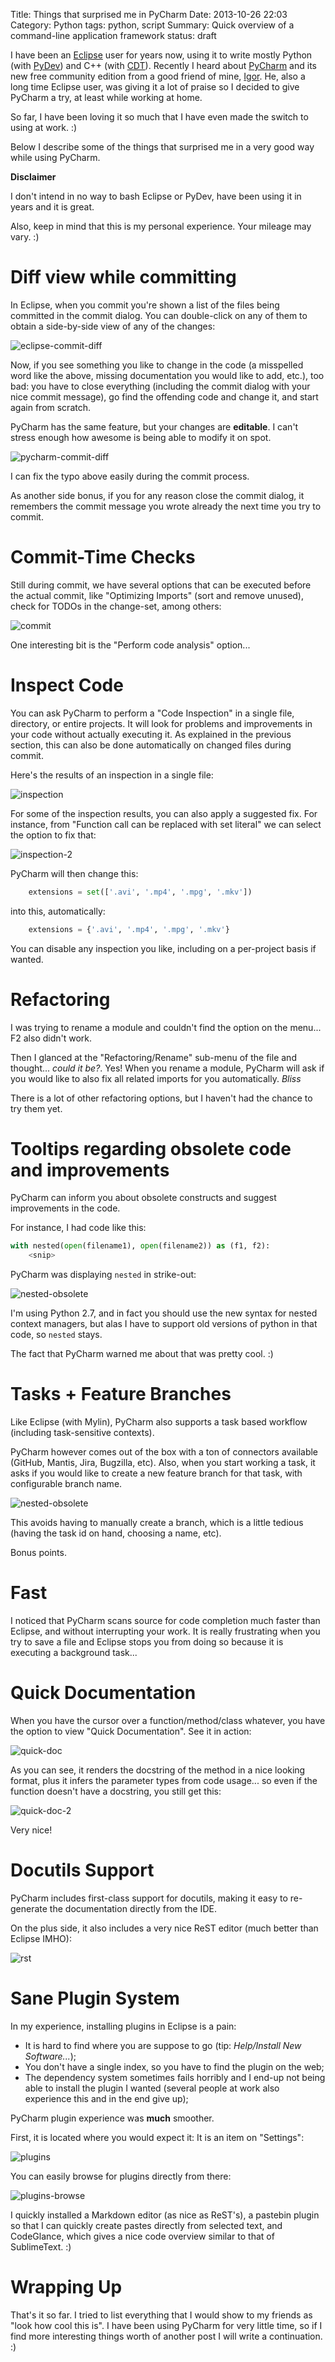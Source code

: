 Title: Things that surprised me in PyCharm
Date: 2013-10-26 22:03
Category: Python
tags: python, script
Summary: Quick overview of a command-line application framework
status: draft

I have been an [Eclipse](eclipse.org) user for years now, using it to
write mostly Python (with [PyDev](pydev.org)) and C++ (with [CDT](http://www.eclipse.org/cdt/)). 
Recently I heard about [PyCharm](http://www.jetbrains.com/pycharm/)
and its new free community edition from a good friend of mine, [Igor](https://github.com/itghisi). He, also a long time Eclipse user,
was giving it a lot of praise so I decided to give PyCharm a try, at least while working
at home.

So far, I have been loving it so much that I have even made the switch to using at work. :)

Below I describe some of the things that surprised me in a very good way
while using PyCharm. 

**Disclaimer**

I don't intend in no way to bash Eclipse or PyDev, have been using it in years and it is great. 

Also, keep in mind that this is my personal experience. Your mileage may vary. :)

# Diff view while committing #

In Eclipse, when you commit you're shown a list of the files being committed
in the commit dialog. You can double-click on any of them to obtain a side-by-side
view of any of the changes:

![eclipse-commit-diff]({filename}static/pycharm/eclipse-commit-diff.png)

Now, if you see something you like to change in the code (a misspelled word like the above, missing documentation
you would like to add, etc.), too bad: you have to close everything
(including the commit dialog with your nice commit message), go find the offending code and change it,
and start again from scratch.

PyCharm has the same feature, but your changes are **editable**. I can't stress enough how awesome is being able to
modify it on spot.

![pycharm-commit-diff]({filename}static/pycharm/pycharm-commit-diff.png)

I can fix the typo above easily during the commit process.

As another side bonus, if you for any reason close the commit dialog, it remembers the commit 
message you wrote already the next time you try to commit.

# Commit-Time Checks #

Still during commit, we have several options that can be executed before the actual commit, like
"Optimizing Imports" (sort and remove unused), check for TODOs in the change-set, among others:

![commit]({filename}static/pycharm/commit.png)

One interesting bit is the "Perform code analysis" option...

# Inspect Code #

You can ask PyCharm to perform a "Code Inspection" in a single file, directory, or entire projects. It will look for problems
and improvements in your code without actually executing it. As explained in the previous section, this can also be
done automatically on changed files during commit.

Here's the results of an inspection in a single file:

![inspection]({filename}static/pycharm/inspection.png)

For some of the inspection results, you can also apply a suggested fix. For instance, from
"Function call can be replaced with set literal" we can select the option to fix that:

![inspection-2]({filename}static/pycharm/inspection-2.png)

PyCharm will then change this:

```python
    extensions = set(['.avi', '.mp4', '.mpg', '.mkv'])
```

into this, automatically:

```python
    extensions = {'.avi', '.mp4', '.mpg', '.mkv'}
```

You can disable any inspection you like, including on a per-project basis if wanted.

# Refactoring #

I was trying to rename a module and couldn't find the option on the menu... F2 also didn't work.

Then I glanced at the "Refactoring/Rename" sub-menu of the file and thought... *could it be?*. Yes!
When you rename a module, PyCharm will ask if you would like to also fix all related imports
for you automatically. *Bliss*

There is a lot of other refactoring options, but I haven't had the chance to try them
yet.

# Tooltips regarding obsolete code and improvements #

PyCharm can inform you about obsolete constructs and suggest improvements in the code. 

For instance, I had code like this:

```python
with nested(open(filename1), open(filename2)) as (f1, f2):
    <snip>
```

PyCharm was displaying `nested` in strike-out:

![nested-obsolete]({filename}static/pycharm/nested-obsolete.png)

I'm using Python 2.7, and in fact you should use the new syntax for nested context managers, but alas
I have to support old versions of python in that code, so `nested` stays.

The fact that PyCharm warned me about that was pretty cool. :)


# Tasks + Feature Branches #

Like Eclipse (with Mylin), PyCharm also supports a task based workflow (including task-sensitive contexts).

PyCharm however comes out of the box with a ton of connectors available 
(GitHub, Mantis, Jira, Bugzilla, etc). Also, when you start working a task, it asks if
you would like to create a new feature branch for that task, with configurable
branch name.

![nested-obsolete]({filename}static/pycharm/task-branch.png)

This avoids having to manually create a branch, which is a little tedious (having
the task id on hand, choosing a name, etc).

Bonus points.

# Fast #

I noticed that PyCharm scans source for code completion much faster than Eclipse,
and without interrupting your work. It is really frustrating when you try to save 
a file and Eclipse stops you from doing so because it is executing a background task...

# Quick Documentation #

When you have the cursor over a function/method/class whatever, you have the option to view "Quick Documentation".
See it in action:

![quick-doc]({filename}static/pycharm/quick-doc.png)

As you can see, it renders the docstring of the method in a nice looking format, plus it infers the parameter types
from code usage... so even if the function doesn't have a docstring, you still get this:

![quick-doc-2]({filename}static/pycharm/quick-doc-2.png)

Very nice!

# Docutils Support #

PyCharm includes first-class support for docutils, making it easy to re-generate the documentation directly from the IDE.

On the plus side, it also includes a very nice ReST editor (much better than Eclipse IMHO):

![rst]({filename}static/pycharm/rst.png)


# Sane Plugin System #

In my experience, installing plugins in Eclipse is a pain:

* It is hard to find where you are suppose to go (tip: *Help/Install New Software...*);
* You don't have a single index, so you have to find the plugin on the web;
* The dependency system sometimes fails horribly and I end-up not being able to install
  the plugin I wanted (several people at work also experience this and in the end give up);

PyCharm plugin experience was **much** smoother.

First, it is located where you would expect it: It is an item on "Settings":

![plugins]({filename}static/pycharm/plugins.png)

You can easily browse for plugins directly from there:

![plugins-browse]({filename}static/pycharm/plugins-browse.png)

I quickly installed a Markdown editor (as nice as ReST's), a pastebin plugin so that I can quickly create pastes directly
from selected text, and CodeGlance, which gives a nice code overview similar to that of SublimeText. :)

# Wrapping Up #

That's it so far. I tried to list everything that I would show to my friends
as "look how cool this is". I have been using PyCharm for very little time,
so if I find more interesting things worth of another post I will write a
continuation. :)